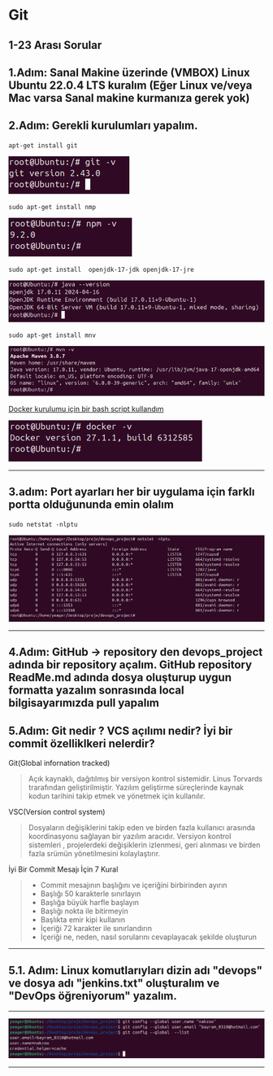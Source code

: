 # Git
## 1-23 Arası Sorular 

1.Adım: Sanal Makine üzerinde (VMBOX) Linux Ubuntu 22.0.4 LTS kuralım (Eğer Linux ve/veya Mac varsa Sanal makine kurmanıza gerek yok)
---


2.Adım: Gerekli kurulumları yapalım.
---

```
apt-get install git
```
![text](../images/2.1.git.png) 


```
sudo apt-get install nmp
```


![text](../images/2.2.npm.png) 

```
sudo apt-get install  openjdk-17-jdk openjdk-17-jre
```


![text](../images/2.4jdk.png) 

```
sudo apt-get install mnv
```

![text](../images/2.3.mvn.png) 


[Docker kurulumu için bir bash script kullandım](ReadMe.md) 


![text](../images/2.5.docker.png) 

---


3.adım: Port ayarları her bir uygulama için farklı portta olduğununda emin olalım
---

```
sudo netstat -nlptu
```

![text](../images/3.ports.png) 

---

4.Adım: GitHub -> repository den   devops_project adında bir repository açalım. GitHub repository ReadMe.md adında dosya oluşturup uygun formatta yazalım sonrasında local bilgisayarımızda pull yapalım
---

5.Adım: Git nedir ? VCS açılımı nedir? İyi bir commit özelliklkeri nelerdir?
---

Git(Global infornation tracked)
 > Açık kaynaklı, dağıtılmış bir versiyon kontrol sistemidir. Linus Torvards trarafından geliştirilmiştir. Yazılım geliştirme süreçlerinde kaynak kodun tarihini takip etmek ve yönetmek için kullanılır.

VSC(Version control system)
  > Dosyaların değişiklerini takip eden ve birden fazla kullanıcı arasında koordinasyonu sağlayan bir yazılım aracıdır. Versiyon kontrol sistemleri , projelerdeki değişiklerin izlenmesi, geri alınması ve birden fazla srümün yönetilmesini kolaylaştırır.

İyi Bir Commit Mesajı İçin 7 Kural

> * Commit mesajının başlığını ve içeriğini birbirinden ayırın
> * Başlığı 50 karakterle sınırlayın
> * Başlığa büyük harfle başlayın
> * Başlığı nokta ile bitirmeyin
> * Başlıkta emir kipi kullanın
> * İçeriği 72 karakter ile sınırlandırın
> * İçeriği ne, neden, nasıl sorularını cevaplayacak şekilde oluşturun

---

5.1.   Adım: Linux komutlarıyları dizin adı "devops" ve dosya adı "jenkins.txt" oluşturalım ve "DevOps öğreniyorum" yazalım.
---


---
![text](<../images/5.2 git.png>)

---


